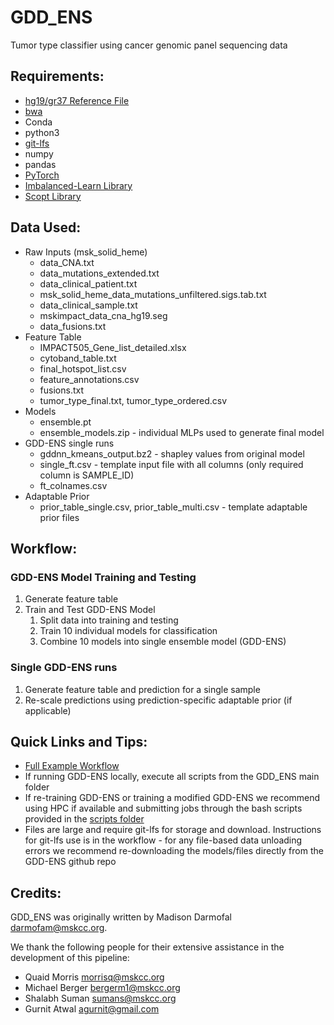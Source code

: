 # GDD_ENS
Tumor type classifier using cancer genomic panel sequencing data

## Requirements:
* [hg19/gr37 Reference File](https://hgdownload.cse.ucsc.edu/goldenpath/hg19/bigZips/)
* [bwa](https://bio-bwa.sourceforge.net/)
* Conda
* python3
* [git-lfs](https://git-lfs.com/)
* numpy
* pandas
* [PyTorch](https://pytorch.org/)
* [Imbalanced-Learn Library](https://imbalanced-learn.org/stable/index.html)
* [Scopt Library](https://scikit-optimize.github.io/stable/index.html)

## Data Used:
* Raw Inputs (msk_solid_heme)
   * data_CNA.txt
   * data_mutations_extended.txt
   * data_clinical_patient.txt
   * msk_solid_heme_data_mutations_unfiltered.sigs.tab.txt
   * data_clinical_sample.txt
   * mskimpact_data_cna_hg19.seg
   * data_fusions.txt
* Feature Table
   * IMPACT505_Gene_list_detailed.xlsx
   * cytoband_table.txt
   * final_hotspot_list.csv
   * feature_annotations.csv
   * fusions.txt
   * tumor_type_final.txt, tumor_type_ordered.csv
* Models
   * ensemble.pt
   * ensemble_models.zip - individual MLPs used to generate final model
* GDD-ENS single runs
   * gddnn_kmeans_output.bz2 - shapley values from original model
   * single_ft.csv - template input file with all columns (only required column is SAMPLE_ID)
   * ft_colnames.csv
* Adaptable Prior
   * prior_table_single.csv, prior_table_multi.csv - template adaptable prior files


## Workflow:
### GDD-ENS Model Training and Testing
1. Generate feature table
2. Train and Test GDD-ENS Model
   1. Split data into training and testing
   2. Train 10 individual models for classification
   3. Combine 10 models into single ensemble model (GDD-ENS)

### Single GDD-ENS runs
1. Generate feature table and prediction for a single sample
2. Re-scale predictions using prediction-specific adaptable prior (if applicable)

## Quick Links and Tips:
* [Full Example Workflow](doc/workflow.md)
* If running GDD-ENS locally, execute all scripts from the GDD_ENS main folder
* If re-training GDD-ENS or training a modified GDD-ENS we recommend using HPC if available and submitting jobs through the bash scripts provided in the [scripts folder](./scripts)
* Files are large and require git-lfs for storage and download. Instructions for git-lfs use is in the workflow - for any file-based data unloading errors we recommend re-downloading the models/files directly from the GDD-ENS github repo

## Credits:
GDD_ENS was originally written by Madison Darmofal <darmofam@mskcc.org>.

We thank the following people for their extensive assistance in the development of this pipeline:

- Quaid Morris <morrisq@mskcc.org>
- Michael Berger <bergerm1@mskcc.org>
- Shalabh Suman <sumans@mskcc.org>
- Gurnit Atwal <agurnit@gmail.com>


